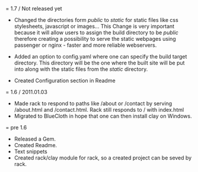 = 1.7 / Not released yet

* Changed the directories form _public_ to _static_ for 
  static files like css stylesheets, javascript or images...
  This Change is very important because it will allow
  users to assign the build directory to be _public_ therefore
  creating a possibility to serve the static webpages
  using passenger or nginx - faster and more reliable
  webservers.
	
* Added an option to config.yaml where one can specify
  the build target directory. This directory will be the
  one where the built site will be put into along with
  the static files from the _static_ directory.

* Created Configuration section in Readme

= 1.6 / 2011.01.03

* Made rack to respond to paths like /about or /contact 
  by serving /about.html and /contact.html. 
  Rack still responds to / with index.html
* Migrated to BlueCloth in hope that one can then install 
  clay on Windows.

= pre 1.6

* Released a Gem.	
* Created Readme.	
* Text snippets
* Created rack/clay module for rack, so a created project 
  can be seved by rack.
